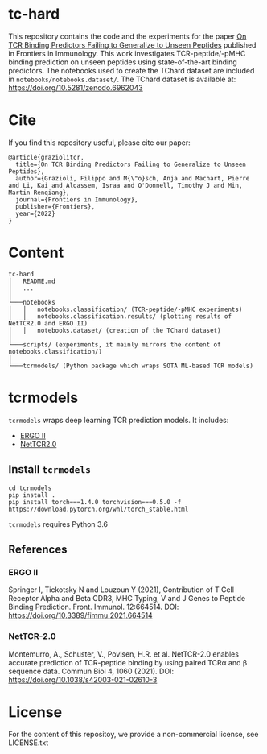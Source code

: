 # tc-hard
This repository contains the code and the experiments for the paper [On TCR Binding Predictors Failing to Generalize to Unseen Peptides](https://www.frontiersin.org/articles/10.3389/fimmu.2022.1014256/) published in Frontiers in Immunology. This work investigates TCR-peptide/-pMHC binding prediction on unseen peptides using state-of-the-art binding predictors.
The notebooks used to create the TChard dataset are included in `notebooks/notebooks.dataset/`.
The TChard dataset is available at: https://doi.org/10.5281/zenodo.6962043

# Cite
If you find this repository useful, please cite our paper:

```
@article{graziolitcr,
  title={On TCR Binding Predictors Failing to Generalize to Unseen Peptides},
  author={Grazioli, Filippo and M{\"o}sch, Anja and Machart, Pierre and Li, Kai and Alqassem, Israa and O'Donnell, Timothy J and Min, Martin Renqiang},
  journal={Frontiers in Immunology},
  publisher={Frontiers},
  year={2022}
}
```

# Content
```
tc-hard
│   README.md
│   ... 
│     
└───notebooks
│   │   notebooks.classification/ (TCR-peptide/-pMHC experiments)
│   │   notebooks.classification.results/ (plotting results of NetTCR2.0 and ERGO II)
│   │   notebooks.dataset/ (creation of the TChard dataset)   
│   
└───scripts/ (experiments, it mainly mirrors the content of notebooks.classification/)
│   
└───tcrmodels/ (Python package which wraps SOTA ML-based TCR models)
```

# tcrmodels
`tcrmodels` wraps deep learning TCR prediction models.
It includes:
* [ERGO II](https://github.com/IdoSpringer/ERGO-II)
* [NetTCR2.0](https://github.com/mnielLab/NetTCR-2.0)

## Install `tcrmodels`
```
cd tcrmodels
pip install .
pip install torch===1.4.0 torchvision===0.5.0 -f https://download.pytorch.org/whl/torch_stable.html
```

`tcrmodels` requires Python 3.6

## References
### ERGO II
Springer I, Tickotsky N and Louzoun Y (2021), Contribution of T Cell Receptor Alpha and Beta CDR3, MHC Typing, V and J Genes to Peptide Binding Prediction. Front. Immunol. 12:664514. DOI: https://doi.org/10.3389/fimmu.2021.664514

### NetTCR-2.0
Montemurro, A., Schuster, V., Povlsen, H.R. et al. NetTCR-2.0 enables accurate prediction of TCR-peptide binding by using paired TCRα and β sequence data. Commun Biol 4, 1060 (2021). DOI: https://doi.org/10.1038/s42003-021-02610-3

# License
For the content of this repositoy, we provide a non-commercial license, see LICENSE.txt
